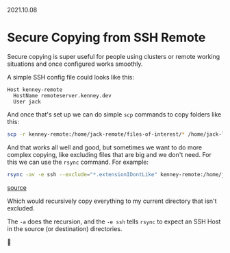 2021.10.08

# Secure Copying from SSH Remote

Secure copying is super useful for people using clusters or remote working situations and once configured works smoothly.

A simple SSH config file could looks like this:

```
Host kenney-remote
  HostName remoteserver.kenney.dev
  User jack
```

And once that's set up we can do simple `scp` commands to copy folders like this:

```bash
scp -r kenney-remote:/home/jack-remote/files-of-interest/* /home/jack-local/put-them-here-please
```

And that works all well and good, but sometimes we want to do more complex copying, like excluding files that are big and we don't need. For this we can use the `rsync` command. For example:

```bash
rsync -av -e ssh --exclude="*.extensionIDontLike" kenney-remote:/home/jack-remote/files-of-interest/* .
```

[source](https://www.cyberciti.biz/faq/scp-exclude-files-when-using-command-recursively-on-unix-linux/)

Which would recursively copy everything to my current directory that isn't excluded.

The `-a` does the recursion, and the `-e ssh` tells `rsync` to expect an SSH Host in the source (or destination) directories.

:tada:

